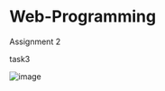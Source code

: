 # Web-Programming

Assignment 2








task3

![image](https://github.com/AkhlaqqAhmad/Web-Programming/assets/96955841/71b4882f-8d9c-404f-b735-4e7d68ce4aef)


